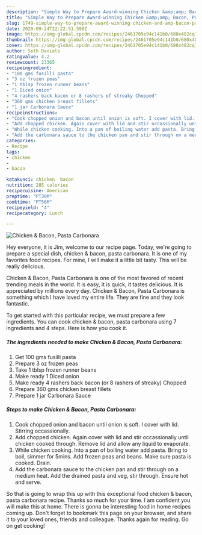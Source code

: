 ```yaml
---
description: "Simple Way to Prepare Award-winning Chicken &amp;amp; Bacon, Pasta Carbonara"
title: "Simple Way to Prepare Award-winning Chicken &amp;amp; Bacon, Pasta Carbonara"
slug: 1749-simple-way-to-prepare-award-winning-chicken-and-amp-bacon-pasta-carbonara
date: 2020-09-24T22:22:51.590Z
image: https://img-global.cpcdn.com/recipes/2461705e94c141b0/680x482cq70/chicken-bacon-pasta-carbonara-recipe-main-photo.jpg
thumbnail: https://img-global.cpcdn.com/recipes/2461705e94c141b0/680x482cq70/chicken-bacon-pasta-carbonara-recipe-main-photo.jpg
cover: https://img-global.cpcdn.com/recipes/2461705e94c141b0/680x482cq70/chicken-bacon-pasta-carbonara-recipe-main-photo.jpg
author: Seth Daniels
ratingvalue: 4.2
reviewcount: 23365
recipeingredient:
- "100 gms fusilli pasta"
- "3 oz frozen peas"
- "1 tblsp frozen runner beans"
- "1 Diced onion"
- "4 rashers back bacon or 8 rashers of streaky Chopped"
- "360 gms chicken breast fillets"
- "1 jar Carbonara Sauce"
recipeinstructions:
- "Cook chopped onion and bacon until onion is soft. I cover with lid. Stirring occassionally."
- "Add chopped chicken. Again cover with lid and stir occassionally until chicken cooked through. Remove lid and allow any liquid to evaporate."
- "While chicken cooking. Into a pan of boiling water add pasta. Bring to boil, simmer for 5mins. Add frozen peas and beans. Make sure pasta is cooked. Drain."
- "Add the carbonara sauce to the chicken pan and stir through on a medium heat. Add the drained pasta and veg, stir through. Ensure hot and serve."
categories:
- Recipe
tags:
- chicken
- 
- bacon

katakunci: chicken  bacon 
nutrition: 285 calories
recipecuisine: American
preptime: "PT30M"
cooktime: "PT56M"
recipeyield: "4"
recipecategory: Lunch

---
```



![Chicken &amp; Bacon, Pasta Carbonara](https://img-global.cpcdn.com/recipes/2461705e94c141b0/680x482cq70/chicken-bacon-pasta-carbonara-recipe-main-photo.jpg)

Hey everyone, it is Jim, welcome to our recipe page. Today, we're going to prepare a special dish, chicken &amp; bacon, pasta carbonara. It is one of my favorites food recipes. For mine, I will make it a little bit tasty. This will be really delicious.

Chicken &amp; Bacon, Pasta Carbonara is one of the most favored of recent trending meals in the world. It is easy, it is quick, it tastes delicious. It is appreciated by millions every day. Chicken &amp; Bacon, Pasta Carbonara is something which I have loved my entire life. They are fine and they look fantastic.




To get started with this particular recipe, we must prepare a few ingredients. You can cook chicken &amp; bacon, pasta carbonara using 7 ingredients and 4 steps. Here is how you cook it.

<!--inarticleads1-->

##### The ingredients needed to make Chicken &amp; Bacon, Pasta Carbonara:

1. Get 100 gms fusilli pasta
1. Prepare 3 oz frozen peas
1. Take 1 tblsp frozen runner beans
1. Make ready 1 Diced onion
1. Make ready 4 rashers back bacon (or 8 rashers of streaky) Chopped
1. Prepare 360 gms chicken breast fillets
1. Prepare 1 jar Carbonara Sauce




<!--inarticleads2-->

##### Steps to make Chicken &amp; Bacon, Pasta Carbonara:

1. Cook chopped onion and bacon until onion is soft. I cover with lid. Stirring occassionally.
1. Add chopped chicken. Again cover with lid and stir occassionally until chicken cooked through. Remove lid and allow any liquid to evaporate.
1. While chicken cooking. Into a pan of boiling water add pasta. Bring to boil, simmer for 5mins. Add frozen peas and beans. Make sure pasta is cooked. Drain.
1. Add the carbonara sauce to the chicken pan and stir through on a medium heat. Add the drained pasta and veg, stir through. Ensure hot and serve.




So that is going to wrap this up with this exceptional food chicken &amp; bacon, pasta carbonara recipe. Thanks so much for your time. I am confident you will make this at home. There is gonna be interesting food in home recipes coming up. Don't forget to bookmark this page on your browser, and share it to your loved ones, friends and colleague. Thanks again for reading. Go on get cooking!
